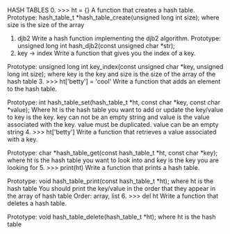 HASH TABLES
0. >>> ht = {}
A function that creates a hash table.
Prototype: hash_table_t *hash_table_create(unsigned long int size);
where size is the size of the array
1. djb2
Write a hash function implementing the djb2 algorithm.
Prototype: unsigned long int hash_djb2(const unsigned char *str);
2. key -> index
Write a function that gives you the index of a key.

Prototype: unsigned long int key_index(const unsigned char *key, unsigned long int size);
where key is the key
and size is the size of the array of the hash table
3. >>> ht['betty'] = 'cool'
Write a function that adds an element to the hash table.

Prototype: int hash_table_set(hash_table_t *ht, const char *key, const char *value);
Where ht is the hash table you want to add or update the key/value to
key is the key. key can not be an empty string
and value is the value associated with the key. value must be duplicated. value can be an empty string
4. >>> ht['betty']
Write a function that retrieves a value associated with a key.

Prototype: char *hash_table_get(const hash_table_t *ht, const char *key);
where ht is the hash table you want to look into
and key is the key you are looking for
5. >>> print(ht)
Write a function that prints a hash table.

Prototype: void hash_table_print(const hash_table_t *ht);
where ht is the hash table
You should print the key/value in the order that they appear in the array of hash table
Order: array, list
6. >>> del ht
Write a function that deletes a hash table.

Prototype: void hash_table_delete(hash_table_t *ht);
where ht is the hash table

